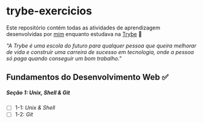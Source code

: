 # trybe-exercicios

Este repositório contém todas as atividades de aprendizagem desenvolvidas por [mim](https://www.linkedin.com/in/raissa-goncalves/) enquanto estudava na [Trybe](https://www.betrybe.com/) 🚀

_"A Trybe é uma escola do futuro para qualquer pessoa que queira melhorar de vida e construir uma carreira de sucesso em tecnologia, onde a pessoa só paga quando conseguir um bom trabalho."_

## Fundamentos do Desenvolvimento Web ✅

##### Seção 1: Unix, Shell & Git

- [ ] 1-1: _Unix & Shell_
- [ ] 1-2: _Git_
